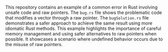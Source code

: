 This repository contains an example of a common error in Rust involving unsafe code and raw pointers.  The `bug.rs` file shows the problematic code that modifies a vector through a raw pointer. The `bugSolution.rs` file demonstrates a safer approach to achieve the same result using more idiomatic Rust methods. This example highlights the importance of careful memory management and using safer alternatives to raw pointers when possible. It showcases a scenario where undefined behavior occurs due to the misuse of raw pointers.